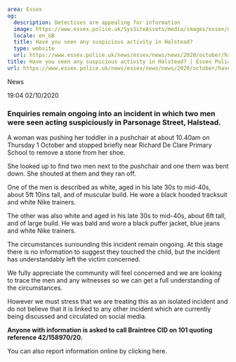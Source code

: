 ```yaml
area: Essex
og:
  description: Detectives are appealing for information
  image: https://www.essex.police.uk/SysSiteAssets/media/images/essex/news/library-images/600/did-you-see-600.jpg?crop=(0,17,600,333)&amp;w=600&amp;h=300&amp;scale=both
  locale: en_GB
  title: Have you seen any suspicious activity in Halstead?
  type: website
  url: https://www.essex.police.uk/news/essex/news/news/2020/october/have-you-seen-any-suspicious-activity-in-halstead/
title: Have you seen any suspicious activity in Halstead? | Essex Police
url: https://www.essex.police.uk/news/essex/news/news/2020/october/have-you-seen-any-suspicious-activity-in-halstead/
```

News

19:04 02/10/2020

### Enquiries remain ongoing into an incident in which two men were seen acting suspiciously in Parsonage Street, Halstead.

A woman was pushing her toddler in a pushchair at about 10.40am on Thursday 1 October and stopped briefly near Richard De Clare Primary School to remove a stone from her shoe.

She looked up to find two men next to the pushchair and one them was bent down. She shouted at them and they ran off.

One of the men is described as white, aged in his late 30s to mid-40s, about 5ft 10ins tall, and of muscular build. He wore a black hooded tracksuit and white Nike trainers.

The other was also white and aged in his late 30s to mid-40s, about 6ft tall, and of large build. He was bald and wore a black puffer jacket, blue jeans and white Nike trainers.

The circumstances surrounding this incident remain ongoing. At this stage there is no information to suggest they touched the child, but the incident has understandably left the victim concerned.

We fully appreciate the community will feel concerned and we are looking to trace the men and any witnesses so we can get a full understanding of the circumstances.

However we must stress that we are treating this as an isolated incident and do not believe that it is linked to any other incident which are currently being discussed and circulated on social media.

**Anyone with information is asked to call Braintree CID on 101 quoting reference 42/158970/20.**

You can also report information online by clicking here.
